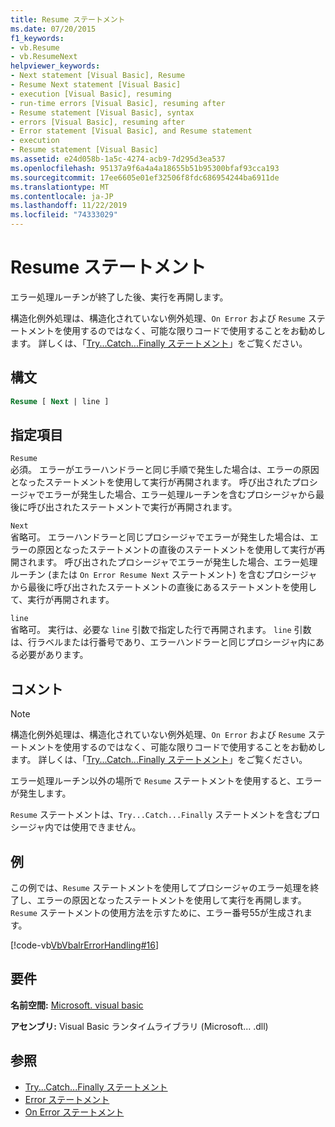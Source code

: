 ```yaml
---
title: Resume ステートメント
ms.date: 07/20/2015
f1_keywords:
- vb.Resume
- vb.ResumeNext
helpviewer_keywords:
- Next statement [Visual Basic], Resume
- Resume Next statement [Visual Basic]
- execution [Visual Basic], resuming
- run-time errors [Visual Basic], resuming after
- Resume statement [Visual Basic], syntax
- errors [Visual Basic], resuming after
- Error statement [Visual Basic], and Resume statement
- execution
- Resume statement [Visual Basic]
ms.assetid: e24d058b-1a5c-4274-acb9-7d295d3ea537
ms.openlocfilehash: 95137a9f6a4a4a18655b51b95300bfaf93cca193
ms.sourcegitcommit: 17ee6605e01ef32506f8fdc686954244ba6911de
ms.translationtype: MT
ms.contentlocale: ja-JP
ms.lasthandoff: 11/22/2019
ms.locfileid: "74333029"
---
```

# <a name="resume-statement"></a>Resume ステートメント
エラー処理ルーチンが終了した後、実行を再開します。  
  
 構造化例外処理は、構造化されていない例外処理、`On Error` および `Resume` ステートメントを使用するのではなく、可能な限りコードで使用することをお勧めします。 詳しくは、「[Try...Catch...Finally ステートメント](../../../visual-basic/language-reference/statements/try-catch-finally-statement.md)」をご覧ください。  
  
## <a name="syntax"></a>構文  
  
```vb  
Resume [ Next | line ]  
```  
  
## <a name="parts"></a>指定項目  
 `Resume`  
 必須。 エラーがエラーハンドラーと同じ手順で発生した場合は、エラーの原因となったステートメントを使用して実行が再開されます。 呼び出されたプロシージャでエラーが発生した場合、エラー処理ルーチンを含むプロシージャから最後に呼び出されたステートメントで実行が再開されます。  
  
 `Next`  
 省略可。 エラーハンドラーと同じプロシージャでエラーが発生した場合は、エラーの原因となったステートメントの直後のステートメントを使用して実行が再開されます。 呼び出されたプロシージャでエラーが発生した場合、エラー処理ルーチン (または `On Error Resume Next` ステートメント) を含むプロシージャから最後に呼び出されたステートメントの直後にあるステートメントを使用して、実行が再開されます。  
  
 `line`  
 省略可。 実行は、必要な `line` 引数で指定した行で再開されます。 `line` 引数は、行ラベルまたは行番号であり、エラーハンドラーと同じプロシージャ内にある必要があります。  
  
## <a name="remarks"></a>コメント  
  
> [!NOTE]
> 構造化例外処理は、構造化されていない例外処理、`On Error` および `Resume` ステートメントを使用するのではなく、可能な限りコードで使用することをお勧めします。 詳しくは、「[Try...Catch...Finally ステートメント](../../../visual-basic/language-reference/statements/try-catch-finally-statement.md)」をご覧ください。  
  
 エラー処理ルーチン以外の場所で `Resume` ステートメントを使用すると、エラーが発生します。  
  
 `Resume` ステートメントは、`Try...Catch...Finally` ステートメントを含むプロシージャ内では使用できません。  
  
## <a name="example"></a>例  
 この例では、`Resume` ステートメントを使用してプロシージャのエラー処理を終了し、エラーの原因となったステートメントを使用して実行を再開します。 `Resume` ステートメントの使用方法を示すために、エラー番号55が生成されます。  
  
 [!code-vb[VbVbalrErrorHandling#16](~/samples/snippets/visualbasic/VS_Snippets_VBCSharp/VbVbalrErrorHandling/VB/Class1.vb#16)]  
  
## <a name="requirements"></a>要件  
 **名前空間:** [Microsoft. visual basic](../../../visual-basic/language-reference/runtime-library-members.md)  
  
 **アセンブリ:** Visual Basic ランタイムライブラリ (Microsoft... .dll)  
  
## <a name="see-also"></a>参照

- [Try...Catch...Finally ステートメント](../../../visual-basic/language-reference/statements/try-catch-finally-statement.md)
- [Error ステートメント](../../../visual-basic/language-reference/statements/error-statement.md)
- [On Error ステートメント](../../../visual-basic/language-reference/statements/on-error-statement.md)
